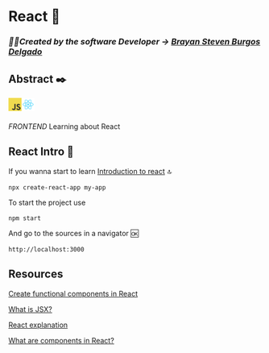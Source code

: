 # React 🚅

### _🧑‍💻Created by the software Developer -> [Brayan Steven Burgos Delgado](https://www.linkedin.com/in/brayan-steven-burgos-delgado-21a9a0178/)_

## Abstract ✒️ 

<img align="left" alt="JavaScript" width="26px" src="https://raw.githubusercontent.com/github/explore/80688e429a7d4ef2fca1e82350fe8e3517d3494d/topics/javascript/javascript.png" />
<img align="left" alt="React" width="26px" src="https://raw.githubusercontent.com/github/explore/80688e429a7d4ef2fca1e82350fe8e3517d3494d/topics/react/react.png" />

</br>
</br>

_FRONTEND_ Learning about React 

## React Intro 🔑

If you wanna start to learn [Introduction to react](https://es.reactjs.org/tutorial/tutorial.html) 🔝

```
npx create-react-app my-app

```

To start the project use 

```
npm start

```
 And go to the sources in a navigator 🆗 
 
 ```
http://localhost:3000
```

## Resources

[Create functional components in React](https://www.youtube.com/watch?v=F6QkGhvnN8I)

[What is JSX?](https://www.youtube.com/watch?v=F6QkGhvnN8I)

[React explanation](https://www.youtube.com/watch?v=1-2eyS0k-IA)

 [What are components in React?](https://www.youtube.com/watch?v=2dND8evRRls)
 












